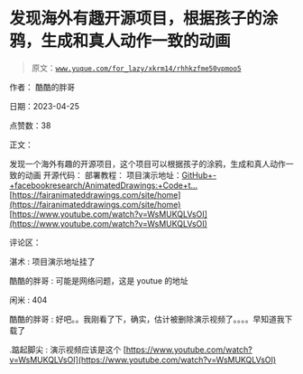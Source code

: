 # 发现海外有趣开源项目，根据孩子的涂鸦，生成和真人动作一致的动画

> 原文：[`www.yuque.com/for_lazy/xkrm14/rhhkzfme50vpmoo5`](https://www.yuque.com/for_lazy/xkrm14/rhhkzfme50vpmoo5)

作者： 酷酷的胖哥

日期：2023-04-25

点赞数：38

正文：

发现一个海外有趣的开源项目，这个项目可以根据孩子的涂鸦，生成和真人动作一致的动画 开源代码： 部署教程： 项目演示地址：[GitHub+-+facebookresearch/AnimatedDrawings:+Code+t...](https://github.com/facebookresearch/AnimatedDrawings) [https://fairanimateddrawings.com/site/home](https://fairanimateddrawings.com/site/home) [https://www.youtube.com/watch?v=WsMUKQLVsOI](https://www.youtube.com/watch?v=WsMUKQLVsOI)

评论区：

湛术 : 项目演示地址挂了

酷酷的胖哥 : 可能是网络问题，这是 youtue 的地址

闲米 : 404

酷酷的胖哥 : 好吧。。我刚看了下，确实，估计被删除演示视频了。。。。早知道我下载了

.踮起脚尖 : 演示视频应该是这个 [https://www.youtube.com/watch?v=WsMUKQLVsOI](https://www.youtube.com/watch?v=WsMUKQLVsOI)



